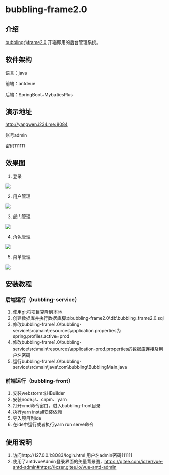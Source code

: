 # bubbling-frame2.0

##  介绍  ##

bubbling@frame2.0,开箱即用的后台管理系统。

##  软件架构  ##

语言：java

前端：antdvue

后端：SpringBoot+MybatiesPlus

##  演示地址

http://yangwen.i234.me:8084

账号admin

密码111111

##  效果图

1. 登录

![](https://gitee.com/yanwen1020053105/md-image/raw/master/bubbling-frame2.0/%E7%99%BB%E5%BD%95.png)

2. 用户管理

![](https://gitee.com/yanwen1020053105/md-image/raw/master/bubbling-frame2.0/%E7%94%A8%E6%88%B7%E7%AE%A1%E7%90%86.png)

3. 部门管理

![](https://gitee.com/yanwen1020053105/md-image/raw/master/bubbling-frame2.0/%E9%83%A8%E9%97%A8%E7%AE%A1%E7%90%86.png)

4. 角色管理

![](https://gitee.com/yanwen1020053105/md-image/raw/master/bubbling-frame2.0/%E8%A7%92%E8%89%B2%E7%AE%A1%E7%90%86.png)

5. 菜单管理

![](https://gitee.com/yanwen1020053105/md-image/raw/master/bubbling-frame2.0/%E8%8F%9C%E5%8D%95%E7%AE%A1%E7%90%86.png)

##  安装教程

###  后端运行（bubbling-service）

1.  使用git将项目克隆到本地
2.  创建数据库并执行数据库脚本bubbling-frame2.0\db\bubbling_frame2.0.sql
3.  修改bubbling-frame1.0\bubbling-service\src\main\resources\application.properties为spring.profiles.active=prod
4.  修改bubbling-frame1.0\bubbling-service\src\main\resources\application-prod.properties的数据库连接及用户名密码
5.  运行bubbling-frame1.0\bubbling-service\src\main\java\com\bubbling\BubblingMain.java

###  前端运行（bubbling-front）

1. 安装webstorm或HBuilder
2. 安装node.js、cnpm、yarn
3. 打开cmd命令窗口，进入bubbling-front目录
4. 执行yarn install安装依赖
5. 导入项目到ide
6. 在ide中运行或者执行yarn run serve命令

##  使用说明

1.  访问http://127.0.0.1:8083/login.html 用户名admin密码111111
2.  使用了antdvueAdmin登录界面的矢量背景图，https://gitee.com/iczer/vue-antd-admin#https://iczer.gitee.io/vue-antd-admin